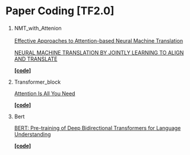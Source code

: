 # Paper Coding [TF2.0]

1. NMT_with_Attenion　

    [Effective Approaches to Attention-based Neural Machine Translation](https://arxiv.org/abs/1508.04025v5)　

    [NEURAL MACHINE TRANSLATION BY JOINTLY LEARNING TO ALIGN AND TRANSLATE](https://arxiv.org/pdf/1409.0473.pdf)

    **[[code]](https://github.com/SmileTM/paper_coding/tree/master/NMT_attention)**
    
2. Transformer_block

    [Attention Is All You Need](http://arxiv.org/abs/1706.03762)
    
    **[[code]](https://github.com/SmileTM/paper_coding/tree/master/Transformer)**
 
3. Bert

    [BERT: Pre-training of Deep Bidirectional Transformers for Language Understanding](http://arxiv.org/abs/1810.04805)
    
    **[[code]](https://github.com/SmileTM/paper_coding/tree/master/Bert)**